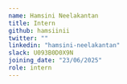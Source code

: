 ```yaml
---
name: Hamsini Neelakantan
title: Intern
github: hamsiinii
twitter: ""
linkedin: "hamsini-neelakantan"
slack: U093B0D0X9N
joining_date: "23/06/2025"
role: intern
---
```

